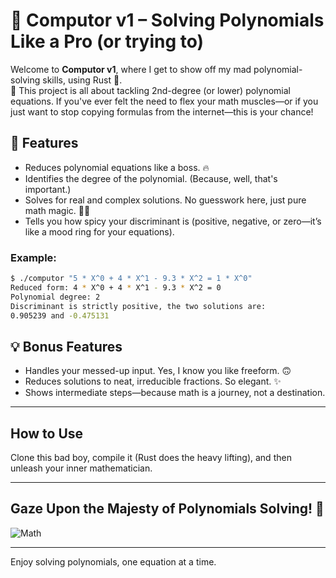 # 📐 **Computor v1** – Solving Polynomials Like a Pro (or trying to)

Welcome to **Computor v1**, where I get to show off my mad polynomial-solving skills, using Rust 🦀.
<br/>
🧮 This project is all about tackling 2nd-degree (or lower) polynomial equations. If you've ever felt the need to flex your math muscles—or if you just want to stop copying formulas from the internet—this is your chance!

## 🚀 **Features**
- Reduces polynomial equations like a boss. 🔥
- Identifies the degree of the polynomial. (Because, well, that's important.)
- Solves for real and complex solutions. No guesswork here, just pure math magic. 🧙‍♂️
- Tells you how spicy your discriminant is (positive, negative, or zero—it’s like a mood ring for your equations).

### Example:

```bash
$ ./computor "5 * X^0 + 4 * X^1 - 9.3 * X^2 = 1 * X^0"
Reduced form: 4 * X^0 + 4 * X^1 - 9.3 * X^2 = 0
Polynomial degree: 2
Discriminant is strictly positive, the two solutions are:
0.905239 and -0.475131
```

## 💡 **Bonus Features**
- Handles your messed-up input. Yes, I know you like freeform. 🙃
- Reduces solutions to neat, irreducible fractions. So elegant. ✨
- Shows intermediate steps—because math is a journey, not a destination.

---

## How to Use
Clone this bad boy, compile it (Rust does the heavy lifting), and then unleash your inner mathematician.

---

## Gaze Upon the Majesty of Polynomials Solving! 🧠

![Math](https://media1.tenor.com/m/boXfTGVS8fUAAAAd/maths.gif)

---

Enjoy solving polynomials, one equation at a time.